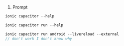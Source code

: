 1. Prompt
```js
ionic capacitor --help
```


```js
ionic capacitor run --help
```
```js
ionic capacitor run android --livereload --external
// don't work I don't know why
```